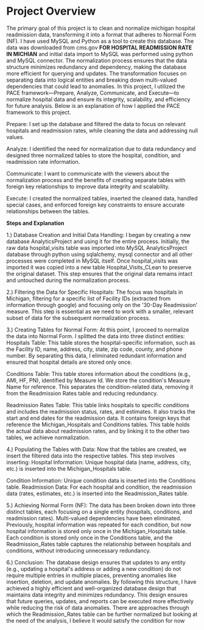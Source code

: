 # Project Overview
The primary goal of this project is to clean and normalize michigan hospital readmission data, transforming it into a format that adheres to Normal Form (NF). I have used MySQL and Python as a tool to create this database. The data was downloaded from cms.gov **FOR HOSPITAL READMISSION RATE IN MICHIAN**  and initial data import to MySQL was performed using python and MySQL connector.
The normalization process ensures that the data structure minimizes redundancy and dependency, making the database more efficient for querying and updates. The transformation focuses on separating data into logical entities and breaking down multi-valued dependencies that could lead to anomalies.
In this project, I utilized the PACE framework—Prepare, Analyze, Communicate, and Execute—to normalize hospital data and ensure its integrity, scalability, and efficiency for future analysis. Below is an explanation of how I applied the PACE framework to this project.

Prepare: I set up the database and filtered the data to focus on relevant hospitals and readmission rates, while cleaning the data and addressing null values.

Analyze: I identified the need for normalization due to data redundancy and designed three normalized tables to store the hospital, condition, and readmission rate information.

Communicate: I want to communicate with the viewers about the normalization process and the benefits of creating separate tables with foreign key relationships to improve data integrity and scalability.

Execute: I created the normalized tables, inserted the cleaned data, handled special cases, and enforced foreign key constraints to ensure accurate relationships between the tables.

**Steps and Explanation**

1.) Database Creation and Initial Data Handling:
I began by creating a new database AnalyticsProject and using it for the entire process. Initially, the raw data hospital_visits  table was imported into MySQL AnalyticsProject database through python using sqlalchemy, mysql connector and all other processes were completed in MySQL itself. Once hospital_visits was imported it was copied into a new table Hospital_Visits_CLean to preserve the original dataset. This step ensures that the original data remains intact and untouched during the normalization process.

2.) Filtering the Data for Specific Hospitals:
The focus was hospitals in Michigan, filtering for a specific list of Facility IDs (extracted from information through google) and focusing only on the '30-Day Readmission' measure. This step is essential as we need to work with a smaller, relevant subset of data for the subsequent normalization process.

3.) Creating Tables for Normal Form:
At this point, I proceed to normalize the data into Normal Form. I splitted the data into three distinct entities:
Hospitals Table: This table stores the hospital-specific information, such as the Facility ID, name, address, city, state, zip code, county, and phone number. By separating this data, I eliminated redundant information and ensured that hospital details are stored only once.

Conditions Table: This table stores information about the conditions (e.g., AMI, HF, PN), identified by Measure Id. We store the condition's Measure Name for reference. This separates the condition-related data, removing it from the Readmission Rates table and reducing redundancy.

Readmission Rates Table: This table links hospitals to specific conditions and includes the readmission status, rates, and estimates. It also tracks the start and end dates for the readmission data. It contains foreign keys that reference the Michigan_Hospitals and Conditions tables. This table holds the actual data about readmission rates, and by linking it to the other two tables, we achieve normalization.

4.) Populating the Tables with Data:
Now that the tables are created, we insert the filtered data into the respective tables. This step involves inserting:
Hospital Information: Unique hospital data (name, address, city, etc.) is inserted into the Michigan_Hospitals table.

Condition Information: Unique condition data is inserted into the Conditions table.
Readmission Data: For each hospital and condition, the readmission data (rates, estimates, etc.) is inserted into the Readmission_Rates table.

5.) Achieving Normal Form (NF):
The data has been broken down into three distinct tables, each focusing on a single entity (hospitals, conditions, and readmission rates).
Multi-valued dependencies have been eliminated. Previously, hospital information was repeated for each condition, but now hospital information is stored only once in the Michigan_Hospitals table. Each condition is stored only once in the Conditions table, and the Readmission_Rates table captures the relationship between hospitals and conditions, without introducing unnecessary redundancy.


6.) Conclusion:
The database design ensures that updates to any entity (e.g., updating a hospital's address or adding a new condition) do not require multiple entries in multiple places, preventing anomalies like insertion, deletion, and update anomalies.
By following this structure, I have achieved a highly efficient and well-organized database design that maintains data integrity and minimizes redundancy. This design ensures that future queries, updates, and reports can be executed more effectively while reducing the risk of data anomalies.
There are approaches through which the Readmission_Rates table can be further normalized but looking at the need of the analysis, I believe it would satisfy the condition for now
